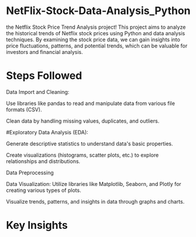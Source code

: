 # NetFlix-Stock-Data-Analysis_Python
 the Netflix Stock Price Trend Analysis project! This project aims to analyze the historical trends of Netflix stock prices using Python and data analysis techniques. By examining the stock price data, we can gain insights into price fluctuations, patterns, and potential trends, which can be valuable for investors and financial analysis.

# Steps Followed
Data Import and Cleaning:

Use libraries like pandas to read and manipulate data from various file formats (CSV).

Clean data by handling missing values, duplicates, and outliers.

#Exploratory Data Analysis (EDA):

Generate descriptive statistics to understand data's basic properties.

Create visualizations (histograms, scatter plots, etc.) to explore relationships and distributions.

Data Preprocessing

Data Visualization: Utilize libraries like Matplotlib, Seaborn, and Plotly for creating various types of plots.

Visualize trends, patterns, and insights in data through graphs and charts.

# Key Insights

